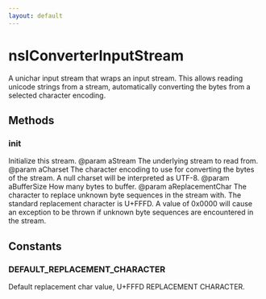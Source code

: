 ```yaml
---
layout: default
---
```


# nsIConverterInputStream #

A unichar input stream that wraps an input stream.
This allows reading unicode strings from a stream, automatically converting
the bytes from a selected character encoding.


## Methods ##

### init ###

Initialize this stream.
@param aStream 
       The underlying stream to read from.
@param aCharset
       The character encoding to use for converting the bytes of the
       stream. A null charset will be interpreted as UTF-8.
@param aBufferSize
       How many bytes to buffer.
@param aReplacementChar
       The character to replace unknown byte sequences in the stream
       with. The standard replacement character is U+FFFD.
       A value of 0x0000 will cause an exception to be thrown if unknown
       byte sequences are encountered in the stream.


## Constants ##

### DEFAULT_REPLACEMENT_CHARACTER ###

Default replacement char value, U+FFFD REPLACEMENT CHARACTER.

